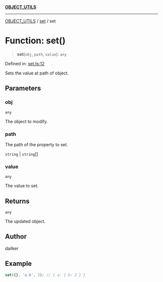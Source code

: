 [**OBJECT_UTILS**](../../README.md)

***

[OBJECT_UTILS](../../README.md) / [set](../README.md) / set

# Function: set()

> **set**(`obj`, `path`, `value`): `any`

Defined in: [set.ts:12](https://github.com/dailker/everyutil/blob/ed6336a7c6553ed095d55eb280ece446462248a8/src/object/set.ts#L12)

Sets the value at path of object.

## Parameters

### obj

`any`

The object to modify.

### path

The path of the property to set.

`string` | `string`[]

### value

`any`

The value to set.

## Returns

`any`

The updated object.

## Author

dailker

## Example

```ts
set({}, 'a.b', 2); // { a: { b: 2 } }
```
